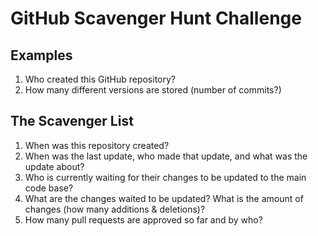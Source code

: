 # GitHub Scavenger Hunt Challenge

## Examples
1. Who created this GitHub repository?
2. How many different versions are stored (number of commits?)

## The Scavenger List
1. When was this repository created?
2. When was the last update, who made that update, and what was the update about?
4. Who is currently waiting for their changes to be updated to the main code base?
5. What are the changes waited to be updated? What is the amount of changes (how many additions & deletions)?
6. How many pull requests are approved so far and by who?
